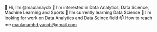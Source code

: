 👋 Hi, I’m @maulanaycb
👀 I’m interested in Data Analytics, Data Science, Machine Learning and Sports
🌱 I’m currently learning Data Science
💞️ I’m looking for work on Data Analytics and Data Scince field
📫 How to reach me maulanamhd.yacob@gmail.com

<!---
maulanaycb/maulanaycb is a ✨ special ✨ repository because its `README.md` (this file) appears on your GitHub profile.
You can click the Preview link to take a look at your changes.
--->
